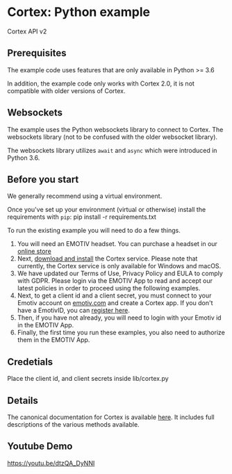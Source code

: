 # Cortex: Python example

Cortex API v2 

## Prerequisites

The example code uses features that are only available in Python >= 3.6

In addition, the example code only works with Cortex 2.0, it is not compatible
with older versions of Cortex.

## Websockets

The example uses the Python websockets library to connect to Cortex.  The
websockets library (not to be confused with the older websocket library).

The websockets library utilizes `await` and `async` which were introduced in
Python 3.6.  

## Before you start

We generally recommend using a virtual environment.

Once you've set up your environment (virtual or otherwise) install the
requirements with `pip`:
    pip install -r requirements.txt

To run the existing example you will need to do a few things.

1. You will need an EMOTIV headset.  You can purchase a headset in our [online
   store](https://www.emotiv.com/)
2. Next, [download and install](https://www.emotiv.com/developer/) the Cortex
   service.  Please note that currently, the Cortex service is only available
   for Windows and macOS.
3. We have updated our Terms of Use, Privacy Policy and EULA to comply with
   GDPR. Please login via the EMOTIV App to read and accept our latest policies
   in order to proceed using the following examples.
4. Next, to get a client id and a client secret, you must connect to your
   Emotiv account on
   [emotiv.com](https://www.emotiv.com/my-account/cortex-apps/) and create a
   Cortex app. If you don't have a EmotivID, you can [register
   here](https://id.emotivcloud.com/eoidc/account/registration/).
5. Then, if you have not already, you will need to login with your Emotiv id in
   the EMOTIV App.
6. Finally, the first time you run these examples, you also need to authorize
   them in the EMOTIV App.

## Credetials

Place the client id, and client secrets inside lib/cortex.py

## Details

The canonical documentation for Cortex is available
[here](https://emotiv.gitbook.io/cortex-api/). It includes full descriptions of
the various methods available.

## Youtube Demo

https://youtu.be/dtzQA_DyNNI
